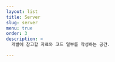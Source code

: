 ```yaml
---
layout: list
title: Server
slug: server
menu: true
order: 3
description: >
  개발에 참고할 자료와 코드 일부를 작성하는 공간.

---
```

